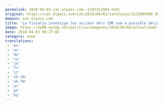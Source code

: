 ```yaml
---
permalink: 2018-04-03-cat.elpais.com--2103312804.html
original: https://cat.elpais.com/cat/2018/04/02/catalunya/1522689908_907914.html#?ref=rss&format=simple&link=link
domain: cat.elpais.com
title: 'La Fiscalia investiga les accions dels CDR com a possible delicte de rebel·lió'
image: https://ep00.epimg.net/politica/imagenes/2018/04/02/actualidad/1522689908_907914_1522690094_rrss_normal.jpg
date: 2018-04-03 06:27:02
category: news
translations: 
 - 'en'
 - 'es'
 - 'de'
 - 'ru'
 - 'ja'
 - 'fr'
 - 'it'
 - 'zh-CN'
 - 'zh-TW'
 - 'ar'
 - 'pt'
 - 'hy'
---
```


